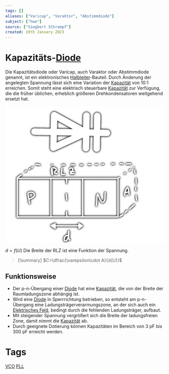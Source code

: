 ```yaml
---
tags: []
aliases: ["Varicap", "Varaktor", "Abstimmdiode"]
subject: ["hwe"]
source: ["Siegbert SChrempf"]
created: 19th January 2023
---
```


# Kapazitäts-[Diode](Diode.md)

Die Kapazitätsdiode oder Varicap, auch Varaktor oder Abstimmdiode genannt, ist ein elektronisches [Halbleiter](Halbleiter.md)-Bauteil.
Durch Änderung der angelegten Spannung lässt sich eine Variation der [Kapazität](Kapazität.md) von 10:1 erreichen.
Somit steht eine elektrisch steuerbare [Kapazität](Kapazität.md) zur Verfügung, die die früher üblichen, erheblich größeren Drehkondensatoren weitgehend ersetzt hat.

![500](assets/varicap.png)

$d = f(U)$
Die Breite der RLZ ist eine Funktion der Spannung.

>[!summary] $C=\dfrac{\varepsilon\cdot A}{d(U)}$

## Funktionsweise

- Der p-n-Übergang einer [Diode](Diode.md) hat eine [Kapazität](Kapazität.md), die von der Breite der Raumladungszone abhängig ist.
- Wird eine [Diode](Diode.md) in Sperrrichtung betrieben, so entsteht am p-n-Übergang eine Ladungsträgerverarmungszone, an der sich auch ein [Elektrisches Feld](Elektrisches%20Feld.md), bedingt durch die fehlenden Ladungsträger, aufbaut.
- Mit steigender Spannung vergrößert sich die Breite der ladungsfreien Zone, damit nimmt die [Kapazität](Kapazität.md) ab.
- Durch geeignete Dotierung können Kapazitäten im Bereich von 3 pF bis 300 pF erreicht werden.

# Tags

[VCO](Voltage%20Controlled%20Oscillator.md)
[PLL](Oszillatoren/Phase%20Locked%20Loop.md)